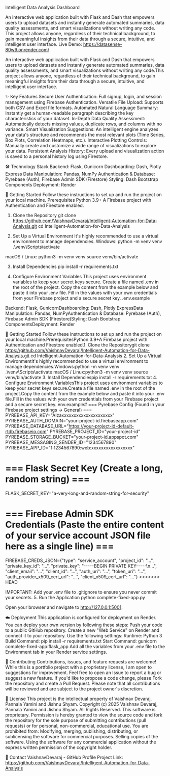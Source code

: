 Intelligent Data Analysis Dashboard

An interactive web application built with Flask and Dash that empowers users to upload datasets and instantly generate automated summaries, data quality assessments, and smart visualizations without writing any code.
This project allows anyone, regardless of their technical background, to gain meaningful insights from their data through a secure, intuitive, and intelligent user interface.
Live Demo: https://datasense-80w9.onrender.com/

An interactive web application built with Flask and Dash that empowers users to upload datasets and instantly generate automated summaries, data quality assessments, and smart visualizations without writing any code.This project allows anyone, regardless of their technical background, to gain meaningful insights from their data through a secure, intuitive, and intelligent user interface.

✨ Key Features
Secure User Authentication: Full signup, login, and session management using Firebase Authentication.
Versatile File Upload: Supports both CSV and Excel file formats.
Automated Natural Language Summary: Instantly get a human-readable paragraph describing the key characteristics of your dataset.
In-Depth Data Quality Assessment: Automatically detects missing values, duplicate rows, and columns with no variance.
Smart Visualization Suggestions: An intelligent engine analyzes your data's structure and recommends the most relevant plots (Time Series, Box Plots, Correlation Heatmaps, etc.).
Interactive Plotting Controls: Manually create and customize a wide range of visualizations to explore your data.
Persistent Analysis History: Every upload and visualization action is saved to a personal history log using Firestore.

🛠️ Technology Stack
Backend: Flask, Gunicorn
Dashboarding: Dash, Plotly Express
Data Manipulation: Pandas, NumPy
Authentication & Database: Pyrebase (Auth), Firebase Admin SDK (Firestore)
Styling: Dash Bootstrap Components
Deployment: Render


🚀 Getting Started
Follow these instructions to set up and run the project on your local machine.
Prerequisites
Python 3.9+
A Firebase project with Authentication and Firestore enabled.
1. Clone the Repository
git clone https://github.com/VaishnavDevaraj/Intelligent-Automation-for-Data-Analysis.git
cd Intelligent-Automation-for-Data-Analysis


2. Set Up a Virtual Environment
It's highly recommended to use a virtual environment to manage dependencies.
Windows:
python -m venv venv
.\venv\Scripts\activate

macOS / Linux:
python3 -m venv venv
source venv/bin/activate


3. Install Dependencies
pip install -r requirements.txt


4. Configure Environment Variables
This project uses environment variables to keep your secret keys secure.
Create a file named .env in the root of the project.
Copy the content from the example below and paste it into your .env file.
Fill in the values with your own credentials from your Firebase project and a secure secret key.
.env.example
 
Backend: Flask, GunicornDashboarding: Dash, Plotly ExpressData Manipulation: Pandas, NumPyAuthentication & Database: Pyrebase (Auth), Firebase Admin SDK (Firestore)Styling: Dash Bootstrap ComponentsDeployment: Render

🚀 Getting Started
Follow these instructions to set up and run the project on your local machine.PrerequisitesPython 3.9+A Firebase project with Authentication and Firestore enabled.1. Clone the Repositorygit clone https://github.com/VaishnavDevaraj/Intelligent-Automation-for-Data-Analysis.git
cd Intelligent-Automation-for-Data-Analysis
2. Set Up a Virtual EnvironmentIt's highly recommended to use a virtual environment to manage dependencies.Windows:python -m venv venv
.\venv\Scripts\activate
macOS / Linux:python3 -m venv venv
source venv/bin/activate
3. Install Dependenciespip install -r requirements.txt
4. Configure Environment VariablesThis project uses environment variables to keep your secret keys secure.Create a file named .env in the root of the project.Copy the content from the example below and paste it into your .env file.Fill in the values with your own credentials from your Firebase project and a secure secret key..env.example# === Pyrebase Config (Found in your Firebase project settings -> General) ===
PYREBASE_API_KEY="AIzaxxxxxxxxxxxxxxxxxxxxx"
PYREBASE_AUTH_DOMAIN="your-project-id.firebaseapp.com"
PYREBASE_DATABASE_URL="https://your-project-id-default-rtdb.firebaseio.com"
PYREBASE_PROJECT_ID="your-project-id"
PYREBASE_STORAGE_BUCKET="your-project-id.appspot.com"
PYREBASE_MESSAGING_SENDER_ID="1234567890"
PYREBASE_APP_ID="1:1234567890:web:xxxxxxxxxxxxxxxxx"

# === Flask Secret Key (Create a long, random string) ===
FLASK_SECRET_KEY="a-very-long-and-random-string-for-security"

# === Firebase Admin SDK Credentials (Paste the entire content of your service account JSON file here as a single line) ===
FIREBASE_CREDS_JSON={"type": "service_account", "project_id": "...", "private_key_id": "...", "private_key": "-----BEGIN PRIVATE KEY-----\\n...", "client_email": "...", "client_id": "...", "auth_uri": "...", "token_uri": "...", "auth_provider_x509_cert_url": "...", "client_x509_cert_url": "..."}
<<<<<<< HEAD


IMPORTANT: Add your .env file to .gitignore to ensure you never commit your secrets.
5. Run the Application
python complete-fixed-app.py

Open your browser and navigate to http://127.0.0.1:5001.

☁️ Deployment
This application is configured for deployment on Render. You can deploy your own version by following these steps:
Push your code to a public GitHub repository.
Create a new "Web Service" on Render and connect it to your repository.
Use the following settings:
Runtime: Python 3
Build Command: pip install -r requirements.txt
Start Command: gunicorn complete-fixed-app:flask_app
Add all the variables from your .env file to the Environment tab in your Render service settings.

🤝 Contributing
Contributions, issues, and feature requests are welcome! While this is a portfolio project with a proprietary license, I am open to suggestions for improvement.
Feel free to open an Issue to report a bug or suggest a new feature.
If you'd like to propose a code change, please Fork the repository and create a Pull Request. Please note that all contributions will be reviewed and are subject to the project owner's discretion.

📜 License
This project is the intellectual property of Vaishnav Devaraj, Pannala Yamini and Jishnu Shyam.
Copyright (c) 2025 Vaishnav Devaraj, Pannala Yamini and Jishnu Shyam. All Rights Reserved.
This software is proprietary. Permission is hereby granted to view the source code and fork the repository for the sole purpose of submitting contributions (pull requests) or for personal, non-commercial, educational use.
You are prohibited from:
Modifying, merging, publishing, distributing, or sublicensing the software for commercial purposes.
Selling copies of the software.
Using the software for any commercial application without the express written permission of the copyright holder.

👤 Contact
VaishnavDevaraj - GitHub Profile
Project Link: https://github.com/VaishnavDevaraj/Intelligent-Automation-for-Data-Analysis


